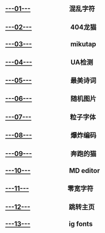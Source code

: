 ## &emsp;&emsp;[---01---](https://dadaewqq.github.io/fun/01)&emsp;&emsp;&emsp;&emsp;&emsp;&emsp;混乱字符
## &emsp;&emsp;[---02---](https://dadaewqq.github.io/fun/02)&emsp;&emsp;&emsp;&emsp;&emsp;&emsp;404龙猫
## &emsp;&emsp;[---03---](https://dadaewqq.github.io/fun/03)&emsp;&emsp;&emsp;&emsp;&emsp;&emsp;mikutap
## &emsp;&emsp;[---04---](https://dadaewqq.github.io/fun/04)&emsp;&emsp;&emsp;&emsp;&emsp;&emsp;UA检测
## &emsp;&emsp;[---05---](https://dadaewqq.github.io/fun/05)&emsp;&emsp;&emsp;&emsp;&emsp;&emsp;最美诗词
## &emsp;&emsp;[---06---](https://dadaewqq.github.io/fun/06)&emsp;&emsp;&emsp;&emsp;&emsp;&emsp;随机图片
## &emsp;&emsp;[---07---](https://dadaewqq.github.io/fun/07)&emsp;&emsp;&emsp;&emsp;&emsp;&emsp;粒子字体
## &emsp;&emsp;[---08---](https://dadaewqq.github.io/fun/08)&emsp;&emsp;&emsp;&emsp;&emsp;&emsp;爆炸编码
## &emsp;&emsp;[---09---](https://dadaewqq.github.io/fun/09)&emsp;&emsp;&emsp;&emsp;&emsp;&emsp;奔跑的猫
## &emsp;&emsp;[---10---](https://dadaewqq.github.io/fun/10)&emsp;&emsp;&emsp;&emsp;&emsp;&emsp;MD editor
## &emsp;&emsp;[---11---](https://dadaewqq.github.io/fun/11)&emsp;&emsp;&emsp;&emsp;&emsp;&emsp;零宽字符
## &emsp;&emsp;[---12---](https://dadaewqq.github.io/fun/12)&emsp;&emsp;&emsp;&emsp;&emsp;&emsp;跳转主页
## &emsp;&emsp;[---13---](https://dadaewqq.github.io/fun/13)&emsp;&emsp;&emsp;&emsp;&emsp;&emsp;ig fonts
